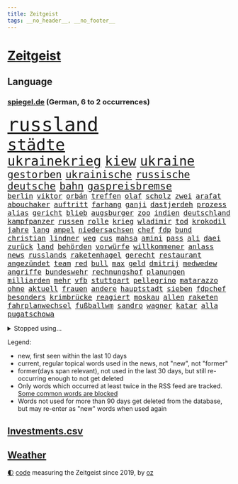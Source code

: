 ```yaml
---
title: Zeitgeist
tags: __no_header__, __no_footer__
---
```


# [Zeitgeist](https://oliz.io/zeitgeist/)

## Language

<h3><a href="https://www.spiegel.de" target="_blank">spiegel.de</a> (German, 6 to 2 occurrences)</h3>
<p style="font-family:monospace">
<span style="font-size:32pt"><a href="news_links.html#russland" class="current">russland</a></span>
<br>
<span style="font-size:27pt"><a href="news_links.html#städte" class="current">städte</a></span>
<br>
<span style="font-size:22pt"><a href="news_links.html#ukrainekrieg" class="current">ukrainekrieg</a></span>
<span style="font-size:22pt"><a href="news_links.html#kiew" class="current">kiew</a></span>
<span style="font-size:22pt"><a href="news_links.html#ukraine" class="current">ukraine</a></span>
<br>
<span style="font-size:17pt"><a href="news_links.html#gestorben" class="current">gestorben</a></span>
<span style="font-size:17pt"><a href="news_links.html#ukrainische" class="current">ukrainische</a></span>
<span style="font-size:17pt"><a href="news_links.html#russische" class="current">russische</a></span>
<span style="font-size:17pt"><a href="news_links.html#deutsche" class="current">deutsche</a></span>
<span style="font-size:17pt"><a href="news_links.html#bahn" class="current">bahn</a></span>
<span style="font-size:17pt"><a href="news_links.html#gaspreisbremse" class="current">gaspreisbremse</a></span>
<br>
<span style="font-size:12pt"><a href="news_links.html#berlin" class="current">berlin</a></span>
<span style="font-size:12pt"><a href="news_links.html#viktor" class="current">viktor</a></span>
<span style="font-size:12pt"><a href="news_links.html#orbán" class="current">orbán</a></span>
<span style="font-size:12pt"><a href="news_links.html#treffen" class="current">treffen</a></span>
<span style="font-size:12pt"><a href="news_links.html#olaf" class="current">olaf</a></span>
<span style="font-size:12pt"><a href="news_links.html#scholz" class="current">scholz</a></span>
<span style="font-size:12pt"><a href="news_links.html#zwei" class="current">zwei</a></span>
<span style="font-size:12pt"><a href="news_links.html#arafat" class="current">arafat</a></span>
<span style="font-size:12pt"><a href="news_links.html#abouchaker" class="current">abouchaker</a></span>
<span style="font-size:12pt"><a href="news_links.html#auftritt" class="current">auftritt</a></span>
<span style="font-size:12pt"><a href="news_links.html#farhang" class="new">farhang</a></span>
<span style="font-size:12pt"><a href="news_links.html#ganji" class="new">ganji</a></span>
<span style="font-size:12pt"><a href="news_links.html#dastjerdeh" class="new">dastjerdeh</a></span>
<span style="font-size:12pt"><a href="news_links.html#prozess" class="current">prozess</a></span>
<span style="font-size:12pt"><a href="news_links.html#alias" class="new">alias</a></span>
<span style="font-size:12pt"><a href="news_links.html#gericht" class="current">gericht</a></span>
<span style="font-size:12pt"><a href="news_links.html#blieb" class="current">blieb</a></span>
<span style="font-size:12pt"><a href="news_links.html#augsburger" class="new">augsburger</a></span>
<span style="font-size:12pt"><a href="news_links.html#zoo" class="current">zoo</a></span>
<span style="font-size:12pt"><a href="news_links.html#indien" class="current">indien</a></span>
<span style="font-size:12pt"><a href="news_links.html#deutschland" class="current">deutschland</a></span>
<span style="font-size:12pt"><a href="news_links.html#kampfpanzer" class="current">kampfpanzer</a></span>
<span style="font-size:12pt"><a href="news_links.html#russen" class="current">russen</a></span>
<span style="font-size:12pt"><a href="news_links.html#rolle" class="current">rolle</a></span>
<span style="font-size:12pt"><a href="news_links.html#krieg" class="current">krieg</a></span>
<span style="font-size:12pt"><a href="news_links.html#wladimir" class="current">wladimir</a></span>
<span style="font-size:12pt"><a href="news_links.html#tod" class="current">tod</a></span>
<span style="font-size:12pt"><a href="news_links.html#krokodil" class="new">krokodil</a></span>
<span style="font-size:12pt"><a href="news_links.html#jahre" class="current">jahre</a></span>
<span style="font-size:12pt"><a href="news_links.html#lang" class="current">lang</a></span>
<span style="font-size:12pt"><a href="news_links.html#ampel" class="current">ampel</a></span>
<span style="font-size:12pt"><a href="news_links.html#niedersachsen" class="current">niedersachsen</a></span>
<span style="font-size:12pt"><a href="news_links.html#chef" class="current">chef</a></span>
<span style="font-size:12pt"><a href="news_links.html#fdp" class="current">fdp</a></span>
<span style="font-size:12pt"><a href="news_links.html#bund" class="current">bund</a></span>
<span style="font-size:12pt"><a href="news_links.html#christian" class="current">christian</a></span>
<span style="font-size:12pt"><a href="news_links.html#lindner" class="current">lindner</a></span>
<span style="font-size:12pt"><a href="news_links.html#weg" class="current">weg</a></span>
<span style="font-size:12pt"><a href="news_links.html#cus" class="new">cus</a></span>
<span style="font-size:12pt"><a href="news_links.html#mahsa" class="current">mahsa</a></span>
<span style="font-size:12pt"><a href="news_links.html#amini" class="current">amini</a></span>
<span style="font-size:12pt"><a href="news_links.html#pass" class="current">pass</a></span>
<span style="font-size:12pt"><a href="news_links.html#ali" class="current">ali</a></span>
<span style="font-size:12pt"><a href="news_links.html#daei" class="new">daei</a></span>
<span style="font-size:12pt"><a href="news_links.html#zurück" class="current">zurück</a></span>
<span style="font-size:12pt"><a href="news_links.html#land" class="current">land</a></span>
<span style="font-size:12pt"><a href="news_links.html#behörden" class="current">behörden</a></span>
<span style="font-size:12pt"><a href="news_links.html#vorwürfe" class="current">vorwürfe</a></span>
<span style="font-size:12pt"><a href="news_links.html#willkommener" class="new">willkommener</a></span>
<span style="font-size:12pt"><a href="news_links.html#anlass" class="current">anlass</a></span>
<span style="font-size:12pt"><a href="news_links.html#news" class="current">news</a></span>
<span style="font-size:12pt"><a href="news_links.html#russlands" class="current">russlands</a></span>
<span style="font-size:12pt"><a href="news_links.html#raketenhagel" class="new">raketenhagel</a></span>
<span style="font-size:12pt"><a href="news_links.html#gerecht" class="current">gerecht</a></span>
<span style="font-size:12pt"><a href="news_links.html#restaurant" class="current">restaurant</a></span>
<span style="font-size:12pt"><a href="news_links.html#angezündet" class="current">angezündet</a></span>
<span style="font-size:12pt"><a href="news_links.html#team" class="current">team</a></span>
<span style="font-size:12pt"><a href="news_links.html#red" class="current">red</a></span>
<span style="font-size:12pt"><a href="news_links.html#bull" class="current">bull</a></span>
<span style="font-size:12pt"><a href="news_links.html#max" class="current">max</a></span>
<span style="font-size:12pt"><a href="news_links.html#geld" class="current">geld</a></span>
<span style="font-size:12pt"><a href="news_links.html#dmitrij" class="current">dmitrij</a></span>
<span style="font-size:12pt"><a href="news_links.html#medwedew" class="current">medwedew</a></span>
<span style="font-size:12pt"><a href="news_links.html#angriffe" class="current">angriffe</a></span>
<span style="font-size:12pt"><a href="news_links.html#bundeswehr" class="current">bundeswehr</a></span>
<span style="font-size:12pt"><a href="news_links.html#rechnungshof" class="current">rechnungshof</a></span>
<span style="font-size:12pt"><a href="news_links.html#planungen" class="new">planungen</a></span>
<span style="font-size:12pt"><a href="news_links.html#milliarden" class="current">milliarden</a></span>
<span style="font-size:12pt"><a href="news_links.html#mehr" class="current">mehr</a></span>
<span style="font-size:12pt"><a href="news_links.html#vfb" class="current">vfb</a></span>
<span style="font-size:12pt"><a href="news_links.html#stuttgart" class="current">stuttgart</a></span>
<span style="font-size:12pt"><a href="news_links.html#pellegrino" class="new">pellegrino</a></span>
<span style="font-size:12pt"><a href="news_links.html#matarazzo" class="new">matarazzo</a></span>
<span style="font-size:12pt"><a href="news_links.html#ohne" class="current">ohne</a></span>
<span style="font-size:12pt"><a href="news_links.html#aktuell" class="current">aktuell</a></span>
<span style="font-size:12pt"><a href="news_links.html#frauen" class="current">frauen</a></span>
<span style="font-size:12pt"><a href="news_links.html#andere" class="current">andere</a></span>
<span style="font-size:12pt"><a href="news_links.html#hauptstadt" class="current">hauptstadt</a></span>
<span style="font-size:12pt"><a href="news_links.html#sieben" class="current">sieben</a></span>
<span style="font-size:12pt"><a href="news_links.html#fdpchef" class="current">fdpchef</a></span>
<span style="font-size:12pt"><a href="news_links.html#besonders" class="current">besonders</a></span>
<span style="font-size:12pt"><a href="news_links.html#krimbrücke" class="current">krimbrücke</a></span>
<span style="font-size:12pt"><a href="news_links.html#reagiert" class="current">reagiert</a></span>
<span style="font-size:12pt"><a href="news_links.html#moskau" class="current">moskau</a></span>
<span style="font-size:12pt"><a href="news_links.html#allen" class="current">allen</a></span>
<span style="font-size:12pt"><a href="news_links.html#raketen" class="current">raketen</a></span>
<span style="font-size:12pt"><a href="news_links.html#fahrplanwechsel" class="new">fahrplanwechsel</a></span>
<span style="font-size:12pt"><a href="news_links.html#fußballwm" class="current">fußballwm</a></span>
<span style="font-size:12pt"><a href="news_links.html#sandro" class="current">sandro</a></span>
<span style="font-size:12pt"><a href="news_links.html#wagner" class="current">wagner</a></span>
<span style="font-size:12pt"><a href="news_links.html#katar" class="current">katar</a></span>
<span style="font-size:12pt"><a href="news_links.html#alla" class="current">alla</a></span>
<span style="font-size:12pt"><a href="news_links.html#pugatschowa" class="current">pugatschowa</a></span>
</p>
<details>
<summary>Stopped using...</summary>
<p class="former" style="font-size:12pt">
ankunft(719) stärken(719) gegenseitig(717) klimawandels(717) quarantäne(717) reduziert(717) taten(717) verfassungsschutz(716) bundespräsident(715) enttäuscht(715) johnson(715) landkreis(715) scheidet(715) schweigt(715) verbot(715) äußert(715) gelungen(714) israelischen(714) treffer(714) unabhängige(714) verhängte(714) versehentlich(714) angesteckt(713) leer(713) manchen(713) musiker(713) schwangerschaft(713) übersicht(713) atmosphäre(712) bekämpfung(712) doku(712) entwurf(712) falls(712) geschichten(712) innenministerium(712) metropole(712) moderna(712) stolz(712) verriet(712) williams(712) woran(712) benjamin(711) bisschen(711) britischer(711) dauerhaft(711) erstaunlich(711) mali(711) mangelt(711) myanmar(711) street(711) taylor(711) unbekannten(711) zurzeit(711) ärgert(711) anbieten(710) attentat(710) autofahrer(710) bittere(710) brutale(710) erlitten(710) führende(710) interne(710) lockdown(710) material(710) norbert(710) obama(710) schuldig(710) software(710) verraten(710) verwendet(710) veröffentlichte(710) wählen(710) zwang(710) 96(709) aufnahmen(709) ausnahmen(709) entlässt(709) gewerkschaft(709) michelle(709) teslachef(709) unterricht(709) beamte(708) bestätigen(708) christopher(708) einführen(708) englische(708) folgte(708) genannt(708) mitglied(708) oberste(708) rekordmeister(708) umdenken(708) ärzten(708) allianz(707) elektroautos(707) endete(707) erholt(707) ermöglichen(707) kamera(707) minute(707) schüssen(707) teilnehmen(707) weltweite(707) volksrepublik(706) überprüft(706) bmw(705) stammt(705) brite(704) psychische(704) 27(703) holen(703) geschossen(702) gestritten(702) juristisch(702) pünktlich(702) wies(702) antisemitismus(701) geflogen(701) hubertus(701) präsidentin(701) reagierten(701) langfristig(700) nahezu(700) reporter(700) tatverdächtigen(700) gesetze(699) nachgewiesen(699) triumph(699) verbände(699) attentäter(698) duisburg(698) freie(698) hotels(698) solange(698) 900(696) 1000(695) argentinien(695) mick(695) politikerin(694) produkte(694) brauche(693) handel(693) empfängt(692) erschießt(692) impfungen(692) sitzung(692) warm(692) entspannung(691) parallelen(691) wunder(691) zukünftig(690) münster(689) damals(687) gegnern(687) insassen(687) kontakt(686) schlugen(686) treiben(686) legende(685) menschenrechtsverletzungen(685) auseinandersetzung(684) dfbpokal(684) klasse(684) nachts(684) papier(683) kindheit(682) journalist(681) nieder(681) sportler(681) praxis(680) telegram(679) verständnis(679) bundeswehrsoldaten(678) gastronomie(678) karten(678) olympia(677) gerieten(675) katharina(675) festhalten(674) abhängig(673) tuchel(672) hype(671) türen(669) vorläufig(668) prägte(667) verpasste(667) mittelpunkt(666) erhebliche(664) grüner(664) teuren(664) liberalen(662) entbrannt(660) startup(660) weitreichende(657) farbe(656) inhaftierten(656) csupolitiker(654) berühmtesten(646) 85(645) schutzsuchende(645) cdu/csu(643) nick(634) enthält(620) sondersitzung(600) kleinstadt(568) rein(563) 4000(562) niemals(553) untermauert(551) gebeten(539) unterschiedliche(534) angebote(533) enthalten(528) gewalttat(527) mitverantwortlich(526) grünes(495) gestanden(492) videoaufnahmen(478) ticket(477) ausbildung(473) mythos(460) höherer(459) sammelt(459) eröffnung(457) unseres(456) kündigten(451) astronomen(450) urteilte(450) tickets(448) getrieben(447) erhebung(441) zwingen(439) vierjährige(438) verrückt(434) insbesondere(431) tour(431) axel(429) c(426) rekordwert(426) kyrgios(425) ermordung(424) dankte(421) erfolglos(421) halfen(416) fraktion(415) schutzmaßnahmen(413) beliebte(411) gesund(410) konzerns(409) topmanager(408) japans(403) exil(399) parlaments(399) 69(398) iphones(397) realität(394) längste(393) momente(385) kritischen(383) schlafen(379) vertritt(378) 2025(376) irritiert(369) wittert(369) gesundheitsämter(368) anheben(364) demo(353) kurzer(353) mehrfamilienhaus(352) staatssekretär(352) unterhaus(350) wesen(350) rauswurf(347) älteste(347) erneuerbaren(345) erneutes(345) coronaneuinfektionen(342) adam(341) spezielle(341) mächtig(339) verständigt(338) gesundes(336) lindern(336) arbeitslosen(335) geheimdienste(334) oppositionsführer(334) vereinbart(333) volksverhetzung(331) abu(329) bedrängt(327) verläuft(326) zufällig(326) lockt(324) dritter(322) verbraucherpreise(322) matteo(321) solcher(313) bescheid(312) mehrmals(311) minderjähriger(301) griffen(300) quält(300) formel1saison(299) khan(299) mache(299) stephen(299) begehen(298) einfacher(298) oskar(297) robben(297) gelb(296) eier(295) mitleid(294) vietnam(294) vorstandschef(294) zufall(294) seltene(293) tradition(293) mischt(292) schütze(290) künstlers(289) aussetzen(287) keeper(286) zustimmung(286) aston(285) 1995(283) texte(282) klappt(280) nordische(280) ruhrgebiet(279) bemerkenswerte(278) kanzlers(276) personalnot(274) bundestages(272) 68(270) juan(270) bat(266) viren(265) g7staaten(264) berger(262) flugzeugen(262) schlüssel(261) widersprechen(260) dreyer(259) spielplan(259) erfand(258) schaulustige(258) lanka(255) lebenshaltungskosten(255) sri(255) influencerin(254) überwachung(254) brot(252) etappe(252) klärt(252) verkaufte(252) bridge(251) hauptbahnhof(251) vettel(248) expremier(247) sky(245) verlangte(245) teilten(241) streiken(238) bewahren(237) unabhängiger(237) 1972(236) anstrengungen(236) geiselnahme(233) m(233) wahlrechtsreform(233) bestürzt(232) rüstungskonzern(232) ruhen(231) journalismus(230) moniert(230) horror(229) überzeugung(229) prorussischen(228) fehlverhalten(227) murray(226) wohlstand(226) andrij(225) hut(225) melnyk(225) positiven(224) young(223) sitz(222) franzose(220) klug(219) niederlegen(218) profite(218) zensur(218) geplanter(212) rené(210) triumphiert(210) pornos(208) leuten(207) barack(206) roller(206) abgeschafft(205) container(205) kremlkritiker(205) arbeitslos(204) drohender(204) menschliches(202) hinterbliebenen(201) besetzte(199) beschuldigten(197) siegesserie(197) models(196) stoff(195) zutiefst(195) regelmäßige(194) profitierte(193) litt(192) wesel(192) fernost(191) kleben(191) nebenbei(191) fighters(190) foo(190) mais(190) anteile(189) stromversorgung(189) ausbremsen(188) wiedereinführung(188) masse(187) prinzip(187) gewerkschafter(186) herzen(185) austricksen(184) iwan(183) rabatt(183) tätigkeit(183) eigentor(182) moldau(182) ölkonzern(182) moral(180) ignorieren(179) influencer(179) verfügt(179) unterhalten(178) drake(176) gemeint(176) königsklasse(176) beben(175) getreideexporte(175) infektionsschutzgesetzes(174) rhetorik(174) brandstiftung(173) leuchten(173) south(173) brille(172) europatour(172) irina(172) einsame(171) günstigsten(170) herstellung(170) köpfe(170) tankrabatt(170) gerichtssaal(169) mysteriöse(169) agentur(168) sainz(167) zurückhaltend(167) aussieht(166) notfallplans(166) einkaufszentrum(165) zuschüsse(165) diagnostiziert(164) arbeitslosigkeit(163) schlagabtausch(163) erläutert(162) galaxie(162) geist(162) besseres(161) ertrinken(161) lernrückstände(161) minimal(161) öffentlicher(161) schiedsgericht(160) 34jähriger(158) tatverdächtiger(157) windparks(157) gebietsgewinne(155) leber(155) belegschaft(154) österreichischer(154) abgetrieben(153) wahrscheinlichkeit(153) euroraum(152) fragezeichen(152) rajapaksa(152) taugt(151) quellen(150) fahnder(149) franken(149) interessant(149) serena(149) ferien(148) veranstaltet(148) vorfälle(148) stillgelegten(147) traditionen(147) konsequenz(145) lieferanten(145) frontmann(143) blockierte(142) export(142) festen(142) fotografie(142) gedenkfeier(142) hammer(142) eingeschläfert(140) inspiration(140) maschinenraum(140) schlamm(140) verfügbar(140) versöhnung(140) 23jährigen(139) sommerferien(139) überwachungssoftware(138) reichsbürger(137) südukraine(137) ärztinnen(137) finsternis(136) kleinflugzeug(136) kleinflugzeugs(136) rage(136) vogel(135) verspätung(134) 60000(133) heimrennen(133) parlamentarischer(133) trocken(133) zehnten(133) lichter(132) israelis(131) begnadigung(130) hitzewelle(130) zurücktreten(130) bedrohlich(129) niedergeschlagen(129) zermürbt(127) 1200(126) bosnien(126) zumutung(126) zustände(126) affenpocken(125) kritischem(125) fährte(124) verhalf(124) vwkonzern(124) detlef(123) batterie(122) dolly(122) kundschaft(122) verzweiflung(122) fire(121) ausgebildet(120) europapokal(120) löschflugzeuge(120) andy(119) erfolgsserie(119) hintertür(119) royale(119) babyfoto(118) empfindet(118) nadelattacken(118) rechtspopulisten(118) akleh(117) cumexgeschäften(117) plätze(117) rockband(117) entgleist(116) shireen(116) french(115) gewagt(114) jene(114) belegt(113) gefahndet(113) krimi(113) transfers(113) reporterin(112) wettert(112) 21jährigen(111) eingedämmt(111) herzrasen(111) rtlshow(111) theresa(111) günstigen(110) wahlrechtskommission(110) 59(109) gravierend(109) pennsylvania(109) saisonspiel(109) erkannt(108) sensiblen(108) tagessieg(108) drohendem(106) matchball(106) mihambo(106) 90000(105) qualifizierte(105) schicksale(105) schmerzensgeld(105) wirtschaftskrieg(105) fotografierten(103) volle(103) adresse(102) hast(102) hubert(102) jährliche(102) verheerend(102) vogue(102) zunichte(102) beeindruckenden(101) identifizieren(101) witwe(101) hundertjährige(100) olympiaattentat(100) paolo(100) tagsüber(100) uiguren(100) deutete(99) führungskräfte(99) patricia(99) bewiesen(98) problemlos(98) torhüterin(98) voraussichtlich(98) wissenschaftlerinnen(98) furore(97) verlängerte(97) außenhandel(96) marseille(96) massenproteste(96) nehme(96) romanen(96) umweltminister(96) übergewinnsteuer(96) attraktiver(95) fehlstart(95) höherem(95) idol(95) abgelehnte(94) attestiert(94) blues(94) palme(94) jahresbericht(93) ki(93) kommentieren(93) gebäuden(92) harvey(92) pilot(92) rentnerinnen(92) alligator(91) boulevard(91) festzunehmen(91) fußballtransfers(91) impfstoffen(91) karen(91) nachlesen(91) zeitverschwendung(91) gesteuert(90) instrument(90) konservatives(90) opferfamilien(90) putzen(90) jubelte(89) mitgenommen(89) rechtspopulist(89) zuwanderung(89) bahnchef(88) gibraltar(88) kurzschlusshandlung(88) malerin(88) vertraulichen(88) erbes(87) geige(87) heide(87) klimaretter(87) lüneburger(87) netflixdoku(87) sara(87) tierarten(87) vorübergehende(87) zuschlägt(87) 1974(86) feldjäger(86) neuzugang(86) angefordert(85) finanzen(85) präsenzunterricht(85) soloalbum(85) bundeskartellamt(84) krachte(84) regelungen(84) usstadt(84) bemerkenswerten(83) berechtigt(83) egot(83) geräts(83) tumulten(83) bird(82) exjustizminister(82) niedrigen(82) raub(82) sue(82) wirkungsvoll(82) wissenschaft(82) ddrauswahl(81) einbringen(81) fahrschein(81) tägliche(81) würdigen(81) zusagen(81) beschaffungskosten(80) chatapp(80) regionale(80) rückgänge(80) versorgen(80) deckte(79) dfbauswahl(79) ertrinkt(79) gendersprache(79) kohlemeiler(79) milliardengarantien(79) nevermind(79) vorschlägen(79) biber(78) geisel(78) madame(78) mysteriöser(78) schnappen(78) willkürlich(78) wirksamkeit(78) zurückzahlen(78) erhöhungen(77) flecktarn(77) nachhaltige(77) theo(77) umfang(77) vorbestrafte(77) bundestagsabgeordneter(76) einkommensschwache(76) kannst(76) schulschließungen(76) strategien(76) subventionieren(76) unvermittelt(76) verschossener(76) vize(76) ana(75) angesagt(75) bay(75) bebte(75) erdbeben(75) etappensieg(75) ludwigshafen(75) oberstes(75) reichstag(75) tampa(75) walross(75) albtraum(74) gaskraftwerke(74) kernenergie(74) teuersten(74) völker(74) weltgeschichte(74) banner(73) brillen(73) expremierministerin(73) flaschen(73) deutschisraelischen(72) duschen(72) kämpferisch(72) mies(72) mächtigste(72) pandemiemaßnahmen(72) radprofis(72) bühl(71) hunsrück(71) jule(71) niemeier(71) reaktoren(71) reparationen(71) secret(71) stören(71) trägerrakete(71) armand(70) brotweizen(70) bundesbildungsministerin(70) gartenkolumne(70) gasfluss(70) sogenannter(70) starkwatzinger(70) tierfutter(70) ungeklärten(70) abgeriegelte(69) ausschnitt(69) fazit(69) schlafzimmer(69) afghane(68) afghanin(68) deutschsprachigen(68) forscherteam(68) geheimnisse(68) nacktheit(68) rationiert(68) tennishoffnung(68) vermeintlich(68) yousuf(68) mühelos(67) reparaturen(67) abhängt(66) dazn(66) elbe(66) energiebranche(66) eukommissar(66) sauberes(66) vorkommt(66) akute(65) alaphilippe(65) anrufen(65) eisernen(65) gruß(65) handlanger(65) jannik(65) sinner(65) staatsmänner(65) tennisspielerin(65) viktoria(65) csd(64) duplantis(64) epos(64) liberaler(64) malta(64) zurückdrängen(64) 2008(63) aljazeerajournalistin(63) erfolgslauf(63) notfälle(63) aufrechtzuerhalten(62) freigang(62) häftling(62) kennengelernt(62) primož(62) roglič(62) saisons(62) schaltete(62) schmyhal(62) denys(61) erwartete(61) feuerten(61) zweistelligen(61) attackierte(60) ausblick(60) einfuhren(60) symbolisch(60) angeschlagener(59) dreh(59) friedliches(59) melnyks(59) schildkröte(59) vergebung(59) weitsprung(59) 192(58) ade(58) blackout(58) gesamtführung(58) gesundheitssystem(58) zähe(58) armas(57) entsprechenden(57) gewertet(57) meeres(57) negative(57) ohnmacht(57) präsent(57) starregisseur(57) wdr(57) zweifelhafter(57) colombo(56) dankbar(56) franca(56) gesinnung(56) gotabaya(56) lehfeldt(56) pfosten(56) ferraripiloten(55) hinauf(55) hollywoodkarriere(55) nordstreampipeline(55) religiöse(55) schlussanstieg(55) security(55) sehenswürdigkeiten(55) solar(55) werbetrommel(55) zusammenfassung(55) abitur(54) bränden(54) nebenher(54) rumänische(54) stichelt(54) unbesiegbar(54) wartungsarbeiten(54) zwangen(54) lankas(53) mads(53) pedersen(53) rückkehrer(53) schüller(53) technisch(53) verwalter(53) barriere(52) irrfahrt(52) kriegswirtschaft(52) milchstraße(52) schwanz(52) special(52) zuschlagen(52) bundesamts(51) fehlschuss(51) herabstufung(51) vetternwirtschaft(51) zehnmal(51) abgestürzte(50) ergeht(50) freundschaftsspiel(50) fußstapfen(50) förderbank(50) gesamtführenden(50) kenias(50) längeren(50) meilern(50) üppige(50) badenbaden(49) gaskonzern(49) leitzinsen(49) modeikone(49) nation(49) rbbintendantin(49) schlesinger(49) stationiert(49) vage(49) berufe(48) nullcoronapolitik(48) schmelzen(48) südspanien(48) untergrund(48) zack(48) akwlaufzeiten(47) anschließen(47) garcia(47) hasta(47) laden(47) notruf(47) pathos(47) strömung(47) vista(47) britischem(46) getreideabkommen(46) hoffnungsträger(46) just(46) leopard2panzer(46) brennstoff(45) doppelmord(45) dreijähriger(45) gewächshäuser(45) schwärmen(45) solaranlagen(45) messungen(44) rekordfund(44) schied(44) strikte(44) stromverbrauch(44) unaufhaltsam(44) weber(44) 2007(43) gemächern(43) wütet(43) ästhetische(43) 1999(42) beleidigungen(42) hände(42) motorsport(42) speerwurf(42) tvrechte(42) unzumutbar(42) feigen(41) flüssen(41) porschechef(41) ungarischen(41) zugespitzt(41) hessens(40) katastrophenschutz(40) ratlos(40) spitzen(40) springer(40) ureinwohner(40) beschießt(39) erlässt(39) gegenschlag(39) kandidierte(39) präsidentenberater(39) rekordgewinn(39) unstrittig(39) worüber(39) göringeckardt(38) ketten(38) krisenzeiten(38) lehrstellen(38) abzufedern(37) ayleen(37) dunkel(37) pornhub(37) gebühr(36) gesundheits(36) klimaforscher(36) zehnter(36) dokumenten(35) friedens(35) hartnäckig(35) intensive(35) memphis(35) schrumpfte(35) schuljahr(35) internets(34) oleksij(34) amazons(33) annkatrin(33) anschlusslösung(33) hatespeech(33) kiez(33) mitgerissen(33) sbahnhof(33) todesfall(33) vorsaison(33) grunewald(32) pokalspiel(32) spielzeit(32) streamen(32) uswahlen(32) 05(31) menschheit(31) mississippi(31) mutmaßlichem(31) phasenweise(31) vollendet(31) angeprangert(30) ausgetauscht(30) betrugsprozess(30) eisbergs(30) ernstfall(30) misogynen(30) piastri(30) taxifahrer(30) 57jährige(29) atomdebatte(29) gebucht(29) palermo(29) reiseportal(29) verirrten(29) absolvierte(28) blickten(28) bunten(28) erfolgte(28) geborene(28) platzverweis(28) rot(28) samstagabend(28) zeichentrickfilm(28) 1997(27) club(27) gratismentalität(27) ignoranz(27) roter(27) einfachsten(26) fbirazzia(26) ferngesteuerte(26) flop(26) maryam(26) nullnummer(26) pfister(26) pyramiden(26) überlagert(26) astronomie(25) basketballerin(25) eon(25) gedenkveranstaltung(25) ideal(25) impfempfehlungen(25) konflikten(25) sons(25) distanzieren(24) flores(24) klettert(24) magnum(24) selbstzweifel(24) strandete(24) sympathien(24) insolvent(23) massenhafte(23) rheins(23) erkannte(22) extremismus(22) lawrence(22) malis(22) mehrkosten(22) nahenden(22) reifen(22) romane(22) ruto(22) weiterführenden(22) chemikalien(21) cristina(21) ersteigert(21) familienmitglied(21) fettes(21) groteskem(21) heiterkeit(21) heroin(21) kriegsstrategie(21) masern(21) nackt(21) obduktion(21) rowling(21) strenger(21) biografie(20) bundesligaabsteiger(20) cash(20) erpressung(20) gerichtlich(20) kappen(20) kommunikation(20) kompensation(20) leichtathletikem(20) skizziert(20) teuerste(20) blüht(19) freya(19) gefährdung(19) montagsdemos(19) oberpfalz(19) übermalt(19) gegenmaßnahmen(18) provence(18) sichuan(18) spanienrundfahrt(18) verleger(18) verständlich(18) akanji(17) american(17) god(17) zielflughafen(17) fauci(16) fußballweltmeister(16) geher(16) herzegowina(16) kennzahlen(16) paxlovid(16) stemmt(16) unsolidarisch(16) verbrachte(16) winnetou(16) andalusien(15) asiatischen(15) aubameyang(15) bemühen(15) endgültigen(15) liechtenstein(15) menschenhandels(15) pierreemerick(15) spiegelranking(15) wandelt(15) abnehmer(14) abschiedstour(14) conference(14) einzelzelle(14) energiesparverordnung(14) evolution(14) joy(14) notfallmaßnahmen(14) sozialem(14) ursachenforschung(14) football(13) hagelsturm(13) havertz(13) mordanschlag(13) querfront(13) sabotieren(13) vuelta(13) übergriff(13) chefredakteur(12) echt(12) ersparte(12) herausgeber(12) kremlnahe(12) nötige(12) schwieriges(12) transporthubschrauber(12) akwbetreiber(11) beschwert(11) dreitägigen(11) ehen(11) friedman(11) omikronbooster(11) pascal(11)
</p>
</details>
<p>Legend:
<ul>
<li><span class="new">new</span>, first seen within the last 10 days</li>
<li><span class="current">current</span>, regular topical words used in the news, not "new", not "former"</li>
<li><span class="former">former(days span relevant)</span>, not used in the last 30 days, but still re-occurring enough to not get deleted</li>
<li>Only words which occurred at least twice in the RSS feed are tracked. <a href="language/filters.py">Some common words are blocked</a></li>
<li>Words not used for more than 90 days get deleted from the database, but may re-enter as "new" words when used again</li>
</ul>
</p>

## [Investments](investments.html)[.csv](investments.csv)

## [Weather](weather.html)

<footer>
<a href="javascript:toggleTheme()" class="nav">🌓</a>
<a href="https://github.com/ooz/zeitgeist">code</a> measuring the Zeitgeist since 2019, by <a href="https://oliz.io">oz</a>
</footer>
